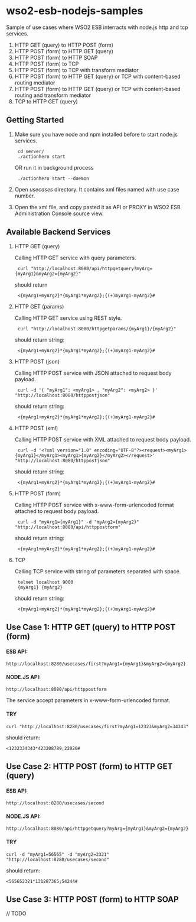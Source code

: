 # wso2-esb-nodejs-samples

Sample of use cases where WSO2 ESB interracts with node.js http and tcp services.

1. HTTP GET (query) to HTTP POST (form)
2. HTTP POST (form) to HTTP GET (query)
3. HTTP POST (form) to HTTP SOAP
4. HTTP POST (form) to TCP
5. HTTP POST (form) to TCP with transform mediator
6. HTTP POST (form) to HTTP GET (query) or TCP with content-based routing mediator
7. HTTP POST (form) to HTTP GET (query) or TCP with content-based routing and transform mediator
8. TCP to HTTP GET (query)

## Getting Started

1. Make sure you have node and npm installed before to start node.js services.

        cd server/
        ./actionhero start 
        
    OR run it in background process
    
        ./actionhero start --daemon

2. Open *usecases* directory. It contains xml files named with use case number.

3. Open the xml file, and copy pasted it as API or PROXY in WSO2 ESB Administration Console source view.

## Available Backend Services

1. HTTP GET (query)

    Calling HTTP GET service with query parameters. 

        curl "http://localhost:8080/api/httpgetquery?myArg={myArg1}&myArg2={myArg2}"
    
    should return
    
        <{myArg1+myArg2}*{myArg1*myArg2};{(+)myArg1-myArg2}#

2. HTTP GET (params)

    Calling HTTP GET service using REST style.

        curl "http://localhost:8080/httpgetparams/{myArg1}/{myArg2}"
    
    should return string:
    
        <{myArg1+myArg2}*{myArg1*myArg2};{(+)myArg1-myArg2}#

3. HTTP POST (json)

    Calling HTTP POST service with JSON attached to request body payload.
    
        curl -d '{ "myArg1": <myArg1> , "myArg2": <myArg2> }' "http://localhost:8080/httppostjson"
        
    should return string:
    
        <{myArg1+myArg2}*{myArg1*myArg2};{(+)myArg1-myArg2}#

4. HTTP POST (xml)

    Calling HTTP POST service with XML attached to request body payload.
    
        curl -d '<?xml version="1.0" encoding="UTF-8"?><request><myArg1>{myArg1}</myArg1><myArg1>{myArg2}</myArg2></request>' "http://localhost:8080/httppostjson"
        
    should return string:
    
        <{myArg1+myArg2}*{myArg1*myArg2};{(+)myArg1-myArg2}#

5. HTTP POST (form)

    Calling HTTP POST service with x-www-form-urlencoded format attached to request body payload.
    
        curl -d "myArg1={myArg1}" -d "myArg2={myArg2}" "http://localhost:8080/api/httppostform"
        
    should return string:
    
        <{myArg1+myArg2}*{myArg1*myArg2};{(+)myArg1-myArg2}#

6. TCP

    Calling TCP service with string of parameters separated with space.
    
        telnet localhost 9000
        {myArg1} {myArg2}
        
    should return string:
    
        <{myArg1+myArg2}*{myArg1*myArg2};{(+)myArg1-myArg2}#

## Use Case 1: HTTP GET (query) to HTTP POST (form)

#### ESB API: 
    http://localhost:8280/usecases/first?myArg1={myArg1}&myArg2={myArg2}

#### NODE.JS API: 
    http://localhost:8080/api/httppostform

The service accept parameters in x-www-form-urlencoded format.

#### TRY

    curl "http://localhost:8280/usecases/first?myArg1=12323&myArg2=34343"

should return:

    <1232334343*423208789;22020#
    
## Use Case 2: HTTP POST (form) to HTTP GET (query)

#### ESB API: 
    http://localhost:8280/usecases/second

#### NODE.JS API: 
    http://localhost:8080/api/httpgetquery?myArg={myArg1}&myArg2={myArg2}

#### TRY
    curl -d "myArg1=56565" -d "myArg2=2321" "http://localhost:8280/usecases/second"

should return:

    <565652321*131287365;54244#
    
## Use Case 3: HTTP POST (form) to HTTP SOAP

// TODO